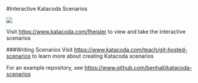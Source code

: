 #Interactive Katacoda Scenarios

[![](http://shields.katacoda.com/katacoda/fheisler/count.svg)](https://www.katacoda.com/fheisler "Get your profile on Katacoda.com")

Visit https://www.katacoda.com/fheisler to view and take the interactive scenarios

###Writing Scenarios
Visit https://www.katacoda.com/teach/git-hosted-scenarios to learn more about creating Katacoda scenarios

For an example repository, see https://www.github.com/benhall/katacoda-scenarios
